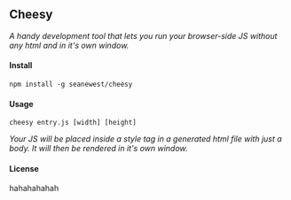 ## Cheesy
*A handy development tool that lets you run your browser-side JS without any html and in it's own window.*

#### Install
```
npm install -g seanewest/cheesy
```

#### Usage
```
cheesy entry.js [width] [height]
```
*Your JS will be placed inside a style tag in a generated html file with just a body. It will then be rendered in it's own window.*

#### License
hahahahahah
